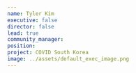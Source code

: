 ```yaml
---
name: Tyler Kim
executive: false
director: false
lead: true
community_manager:   
position:  
project: COVID South Korea
image: ../assets/default_exec_image.png
---
```

